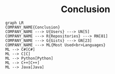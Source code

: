 <h1 align="center">Conclusion</h1>

```mermaid
graph LR
COMPANY_NAME{Conclusion}
COMPANY_NAME ---> U{Users} ---> UN[5]
COMPANY_NAME ---> R{Repositories} ---> RN[81]
COMPANY_NAME ---> G{Gists} ---> GN[23]
COMPANY_NAME ---> ML{Most Used<br>Languages}
ML --> C#[C#]
ML --> C[C]
ML --> Python[Python]
ML --> C++[C++]
ML --> Java[Java]
```
